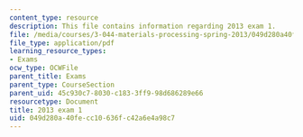 ```yaml
---
content_type: resource
description: This file contains information regarding 2013 exam 1.
file: /media/courses/3-044-materials-processing-spring-2013/049d280a40fecc10636fc42a6e4a98c7_MIT3_044S13_2013exam1.pdf
file_type: application/pdf
learning_resource_types:
- Exams
ocw_type: OCWFile
parent_title: Exams
parent_type: CourseSection
parent_uid: 45c930c7-8030-c183-3ff9-98d686289e66
resourcetype: Document
title: 2013 exam 1
uid: 049d280a-40fe-cc10-636f-c42a6e4a98c7
---
```

